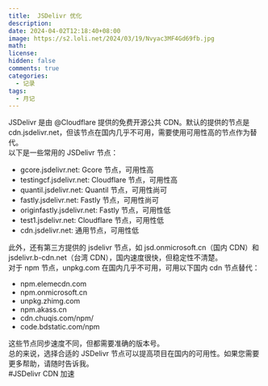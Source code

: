 ```yaml
---
title:  JSDelivr 优化
description: 
date: 2024-04-02T12:18:40+08:00
image: https://s2.loli.net/2024/03/19/Nvyac3MF4Gd69fb.jpg
math: 
license: 
hidden: false
comments: true
categories:
  - 记录
tags:
  - 月记
---
```

JSDelivr 是由 @Cloudflare 提供的免费开源公共 CDN。默认的提供的节点是 cdn.jsdelivr.net，但该节点在国内几乎不可用，需要使用可用性高的节点作为替代。  
以下是一些常用的 JSDelivr 节点：

- gcore.jsdelivr.net: Gcore 节点，可用性高
- testingcf.jsdelivr.net: Cloudflare 节点，可用性高
- quantil.jsdelivr.net: Quantil 节点，可用性尚可
- fastly.jsdelivr.net: Fastly 节点，可用性尚可
- originfastly.jsdelivr.net: Fastly 节点，可用性低
- test1.jsdelivr.net: Cloudflare 节点，可用性低
- cdn.jsdelivr.net: 通用节点，可用性低

此外，还有第三方提供的 jsdelivr 节点，如 jsd.onmicrosoft.cn（国内 CDN）和 jsdelivr.b-cdn.net（台湾 CDN），国内速度很快，但稳定性不清楚。  
对于 npm 节点，unpkg.com 在国内几乎不可用，可用以下国内 cdn 节点替代：

- npm.elemecdn.com
- npm.onmicrosoft.cn
- unpkg.zhimg.com
- npm.akass.cn
- cdn.chuqis.com/npm/
- code.bdstatic.com/npm

这些节点同步速度不同，但都需要准确的版本号。  
总的来说，选择合适的 JSDelivr 节点可以提高项目在国内的可用性。如果您需要更多帮助，请随时告诉我。  
#JSDelivr CDN 加速
